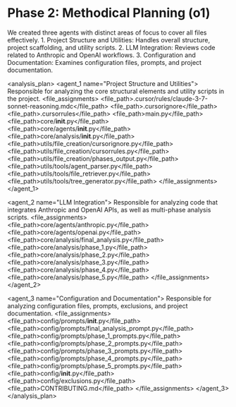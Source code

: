 # Phase 2: Methodical Planning (o1)

<reasoning>
We created three agents with distinct areas of focus to cover all files effectively. 
1. Project Structure and Utilities: Handles overall structure, project scaffolding, and utility scripts. 
2. LLM Integration: Reviews code related to Anthropic and OpenAI workflows. 
3. Configuration and Documentation: Examines configuration files, prompts, and project documentation.
</reasoning>

<analysis_plan>
<agent_1 name="Project Structure and Utilities">
<description>Responsible for analyzing the core structural elements and utility scripts in the project.</description>
<file_assignments>
<file_path>.cursor/rules/claude-3-7-sonnet-reasoning.mdc</file_path>
<file_path>.cursorignore</file_path>
<file_path>.cursorrules</file_path>
<file_path>main.py</file_path>
<file_path>core/__init__.py</file_path>
<file_path>core/agents/__init__.py</file_path>
<file_path>core/analysis/__init__.py</file_path>
<file_path>utils/file_creation/cursorignore.py</file_path>
<file_path>utils/file_creation/cursorrules.py</file_path>
<file_path>utils/file_creation/phases_output.py</file_path>
<file_path>utils/tools/agent_parser.py</file_path>
<file_path>utils/tools/file_retriever.py</file_path>
<file_path>utils/tools/tree_generator.py</file_path>
</file_assignments>
</agent_1>

<agent_2 name="LLM Integration">
<description>Responsible for analyzing code that integrates Anthropic and OpenAI APIs, as well as multi-phase analysis scripts.</description>
<file_assignments>
<file_path>core/agents/anthropic.py</file_path>
<file_path>core/agents/openai.py</file_path>
<file_path>core/analysis/final_analysis.py</file_path>
<file_path>core/analysis/phase_1.py</file_path>
<file_path>core/analysis/phase_2.py</file_path>
<file_path>core/analysis/phase_3.py</file_path>
<file_path>core/analysis/phase_4.py</file_path>
<file_path>core/analysis/phase_5.py</file_path>
</file_assignments>
</agent_2>

<agent_3 name="Configuration and Documentation">
<description>Responsible for analyzing configuration files, prompts, exclusions, and project documentation.</description>
<file_assignments>
<file_path>config/prompts/__init__.py</file_path>
<file_path>config/prompts/final_analysis_prompt.py</file_path>
<file_path>config/prompts/phase_1_prompts.py</file_path>
<file_path>config/prompts/phase_2_prompts.py</file_path>
<file_path>config/prompts/phase_3_prompts.py</file_path>
<file_path>config/prompts/phase_4_prompts.py</file_path>
<file_path>config/prompts/phase_5_prompts.py</file_path>
<file_path>config/__init__.py</file_path>
<file_path>config/exclusions.py</file_path>
<file_path>CONTRIBUTING.md</file_path>
</file_assignments>
</agent_3>
</analysis_plan>